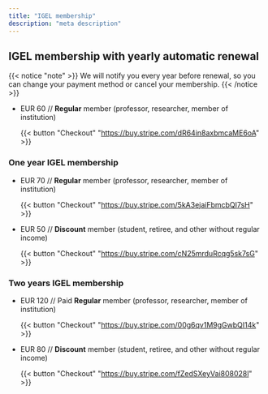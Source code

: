 ```yaml
---
title: "IGEL membership"
description: "meta description"
---
```


## IGEL membership with yearly **automatic renewal**

{{< notice "note" >}}
We will notify you every year before renewal, so you can change your payment method or cancel your membership.
{{< /notice >}}

- EUR 60 // **Regular** member (professor, researcher, member of institution)

  {{< button "Checkout" "https://buy.stripe.com/dR64in8axbmcaME6oA" >}}

### **One year** IGEL membership

- EUR 70 // **Regular** member (professor, researcher, member of institution)

  {{< button "Checkout" "https://buy.stripe.com/5kA3ejaiFbmcbQI7sH" >}}

- EUR 50 // **Discount** member (student, retiree, and other without regular income)

  {{< button "Checkout" "https://buy.stripe.com/cN25mrduRcqg5sk7sG" >}}

### **Two years** IGEL membership

- EUR 120 // Paid **Regular** member (professor, researcher, member of institution)

  {{< button "Checkout" "https://buy.stripe.com/00g6qv1M9gGwbQI14k" >}}

- EUR 80 // **Discount** member (student, retiree, and other without regular income)

  {{< button "Checkout" "https://buy.stripe.com/fZedSXeyVai808028l" >}}
